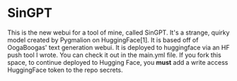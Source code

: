 # SinGPT
This is the new webui for a tool of mine, called SinGPT. It's a strange, quirky model created by Pygmalion on HuggingFace[1].
It is based off of OogaBoogas' text generation webui. It is deployed to huggingface via an HF push tool I wrote. You can check it out in the main.yml file. If you fork this space, to continue deployed to Hugging Face, you **must** add a write access HuggingFace token to the repo secrets.
